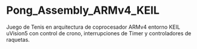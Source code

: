 # Pong_Assembly_ARMv4_KEIL
Juego de Tenis en arquitectura de coprocesador ARMv4 entorno KEIL uVision5 con control de crono, interrupciones de Timer y controladores de raquetas.
